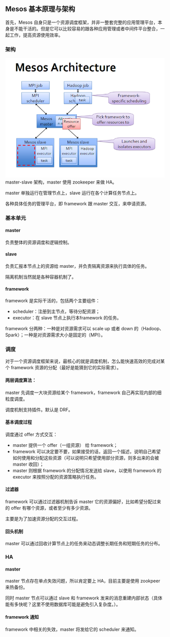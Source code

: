 ## Mesos 基本原理与架构

首先，Mesos 自身只是一个资源调度框架，并非一整套完整的应用管理平台，本身是不能干活的。但是它可以比较容易的跟各种应用管理或者中间件平台整合，一起工作，提高资源使用效率。

### 架构
![mesos-arch](../_images/mesos-architecture.png)
master-slave 架构，master 使用 zookeeper 来做 HA。

master 单独运行在管理节点上，slave 运行在各个计算任务节点上。

各种具体任务的管理平台，即 framework 跟 master 交互，来申请资源。


### 基本单元

#### master
负责整体的资源调度和逻辑控制。

#### slave
负责汇报本节点上的资源给 master，并负责隔离资源来执行具体的任务。

隔离机制当然就是各种容器机制了。

#### framework
framework 是实际干活的，包括两个主要组件：

* scheduler：注册到主节点，等待分配资源；
* executor：在 slave 节点上执行本framework 的任务。

framework 分两种：一种是对资源需求可以 scale up 或者 down 的（Hadoop、Spark）；一种是对资源需求大小是固定的（MPI）。

### 调度
对于一个资源调度框架来说，最核心的就是调度机制，怎么能快速高效的完成对某个 framework 资源的分配（最好是能猜到它的实际需求）。

#### 两层调度算法：
master 先调度一大块资源给某个 framework，framework 自己再实现内部的细粒度调度。

调度机制支持插件。默认是 DRF。

#### 基本调度过程
调度通过 offer 方式交互：

* master 提供一个 offer（一组资源） 给 framework；
* framework 可以决定要不要，如果接受的话，返回一个描述，说明自己希望如何使用和分配这些资源（可以说明只希望使用部分资源，则多出来的会被 master 收回）；
* master 则根据 framework 的分配情况发送给 slave，以使用 framework 的 executor 来按照分配的资源策略执行任务。

#### 过滤器
framework 可以通过过滤器机制告诉 master 它的资源偏好，比如希望分配过来的 offer 有哪个资源，或者至少有多少资源。

主要是为了加速资源分配的交互过程。

#### 回头机制
master 可以通过回收计算节点上的任务来动态调整长期任务和短期任务的分布。


### HA

#### master
master 节点存在单点失效问题，所以肯定要上 HA，目前主要是使用 zookpeer 来热备份。

同时 master 节点可以通过 slave 和 framework 发来的消息重建内部状态（具体能有多快呢？这里不使用数据库可能是避免引入复杂度。）。

#### framework 通知
framework 中相关的失效，master 将发给它的 scheduler 来通知。
